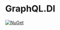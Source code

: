 # GraphQL.DI

[![NuGet](https://img.shields.io/nuget/v/Shane32.GraphQL.DI.svg)](https://www.nuget.org/packages/Shane32.GraphQL.DI)
